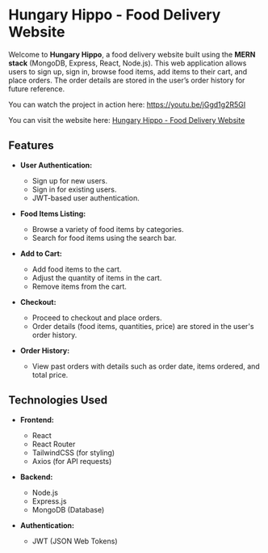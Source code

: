 # **Hungary Hippo - Food Delivery Website**

Welcome to **Hungary Hippo**, a food delivery website built using the **MERN stack** (MongoDB, Express, React, Node.js). This web application allows users to sign up, sign in, browse food items, add items to their cart, and place orders. The order details are stored in the user’s order history for future reference.

You can watch the project in action here: https://youtu.be/jGgd1g2R5GI

You can visit the website here: [Hungary Hippo - Food Delivery Website](https://food-deployement.vercel.app/)

## **Features**

- **User Authentication:**
  - Sign up for new users.
  - Sign in for existing users.
  - JWT-based user authentication.
  
- **Food Items Listing:**
  - Browse a variety of food items by categories.
  - Search for food items using the search bar.

- **Add to Cart:**
  - Add food items to the cart.
  - Adjust the quantity of items in the cart.
  - Remove items from the cart.

- **Checkout:**
  - Proceed to checkout and place orders.
  - Order details (food items, quantities, price) are stored in the user's order history.

- **Order History:**
  - View past orders with details such as order date, items ordered, and total price.

## **Technologies Used**

- **Frontend:**
  - React
  - React Router
  - TailwindCSS (for styling)
  - Axios (for API requests)
  
- **Backend:**
  - Node.js
  - Express.js
  - MongoDB (Database)
  
- **Authentication:**
  - JWT (JSON Web Tokens)

